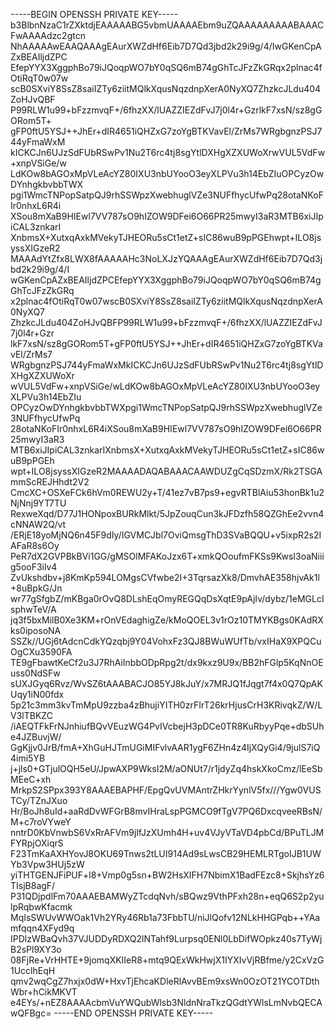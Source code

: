 -----BEGIN OPENSSH PRIVATE KEY-----
b3BlbnNzaC1rZXktdjEAAAAABG5vbmUAAAAEbm9uZQAAAAAAAAABAAACFwAAAAdzc2gtcn
NhAAAAAwEAAQAAAgEAurXWZdHf6Eib7D7Qd3jbd2k29i9g/4/IwGKenCpAZxBEAIljdZPC
EfepYYX3XggphBo79iJQoqpWO7bY0qSQ6mB74gGhTcJFzZkGRqx2plnac4fOtiRqT0w07w
scB0SXviY8SsZ8saiIZTy6ziitMQlkXqusNqzdnpXerA0NyXQ7ZhzkcJLdu404ZoHJvQBF
P99RLW1u99+bFzzmvqF+/6fhzXX/lUAZZIEZdFvJ7j0l4r+GzrlkF7xsN/sz8gGORom5T+
gFP0ftU5YSJ++JhEr+dIR4651iQHZxG7zoYgBTKVavEl/ZrMs7WRgbgnzPSJ744yFmaWxM
kICKCJn6UJzSdFUbRSwPv1Nu2T6rc4tj8sgYtlDXHgXZXUWoXrwVUL5VdFw+xnpVSiGe/w
LdKOw8bAGOxMpVLeAcYZ80IXU3nbUYooO3eyXLPVu3h14EbZIuOPCyzOwDYnhgkbvbbTWX
pgi1WmcTNPopSatpQJ9rhSSWpzXwebhuglVZe3NUFfhycUfwPq28otaNKoFIr0nhxL6R4i
XSou8mXaB9HIEwl7VV787sO9hIZOW9DFei6O66PR25mwyI3aR3MTB6xiJIpiCAL3znkarI
XnbmsX+XutxqAxkMVekyTJHEORu5sCt1etZ+sIC86wuB9pPGEhwpt+ILO8jsyssXIGzeR2
MAAAdYtZfx8LWX8fAAAAAHc3NoLXJzYQAAAgEAurXWZdHf6Eib7D7Qd3jbd2k29i9g/4/I
wGKenCpAZxBEAIljdZPCEfepYYX3XggphBo79iJQoqpWO7bY0qSQ6mB74gGhTcJFzZkGRq
x2plnac4fOtiRqT0w07wscB0SXviY8SsZ8saiIZTy6ziitMQlkXqusNqzdnpXerA0NyXQ7
ZhzkcJLdu404ZoHJvQBFP99RLW1u99+bFzzmvqF+/6fhzXX/lUAZZIEZdFvJ7j0l4r+Gzr
lkF7xsN/sz8gGORom5T+gFP0ftU5YSJ++JhEr+dIR4651iQHZxG7zoYgBTKVavEl/ZrMs7
WRgbgnzPSJ744yFmaWxMkICKCJn6UJzSdFUbRSwPv1Nu2T6rc4tj8sgYtlDXHgXZXUWoXr
wVUL5VdFw+xnpVSiGe/wLdKOw8bAGOxMpVLeAcYZ80IXU3nbUYooO3eyXLPVu3h14EbZIu
OPCyzOwDYnhgkbvbbTWXpgi1WmcTNPopSatpQJ9rhSSWpzXwebhuglVZe3NUFfhycUfwPq
28otaNKoFIr0nhxL6R4iXSou8mXaB9HIEwl7VV787sO9hIZOW9DFei6O66PR25mwyI3aR3
MTB6xiJIpiCAL3znkarIXnbmsX+XutxqAxkMVekyTJHEORu5sCt1etZ+sIC86wuB9pPGEh
wpt+ILO8jsyssXIGzeR2MAAAADAQABAAACAAWDUZgCqSDzmX/Rk2TSGAmmScREJHhdt2V2
CmcXC+OSXeFCk6hVm0REWU2y+T/41ez7vB7ps9+egvRTBlAiu53honBk1u2NjNnj9YT7TU
RexweXqd/D77J1HONpoxBURkMlkt/5JpZouqCun3kJFDzfh58QZGhEe2vvn4cNNAW2Q/vt
/ERjE18yoMjNQ6n45F9dIy/IGVMCJbl7OviQmsgThD3SVaBQQU+v5ixpR2s2IAFaR8s6Oy
PeR7dX2GVPBkBVi1GG/gMSOlMFAKoJzx6T+xmkQOoufmFKSs9KwsI3oaNiiig5ooF3ilv4
ZvUkshdbv+j8KmKp594LOMgsCVfwbe2I+3TqrsazXk8/DmvhAE358hjvAk1l+8uBpkG/Jn
wr77gSfgbZ/mKBga0rOvQ8DLshEqOmyREGQqDsXqtE9pAjIv/dybz/1eMGLcIsphwTeV/A
jq3f5bxMilB0Xe3KM+rOnVEdaghigZe/kMoQOEL3v1rOz10TMYKBgs0KAdRXks0iposoNA
SSZk//UGj6tAdcnCdkYQzqbj9Y04VohxFz3QJ8BWuWUfTb/vxIHaX9XPQCuOgCXu3590FA
TE9gFbawtKeCf2u3J7RhAiInbbODpRpg2t/dx9kxz9U9x/BB2hFGlp5KqNnOEuss0NdSFw
sUXJGyq6Rvz/WvSZ6tAAABACJO85YJ8kJuY/x7MRJQ1fJqgt7f4x0Q7QpAKUqy1iN00fdx
5p21c3mm3kvTmMpU9zzba4zBhujiYITH0zrFIrT26krHjusCrH3KRivqkZ/W/LV3lTBKZC
/iAEQTFkFrNJnhiufBQvVEuzWG4PvIVcbejH3pDCe0TR8KuRbyyPqe+dbSUhe4JZBuvjW/
GgKjjv0JrB/fmA+XhGuHJTmUGiMIFvlvAAR1ygF6ZHn4z4IjXQyGi4/9julS7iQ4imi5YB
j+jls0+GTjulOQH5eU/JpwAXP9WksI2M/aONUt7/r1jdyZq4hskXkoCmz/lEeSbMEeC+xh
MrkpS2SPpx393Y8AAAEBAPHF/EpgQvUVMAntrZHkrYynlV5fx///Ygw0VUSTCy/TZnJXuo
Hr/BoJh8uId+aaRdDvWFGrB8mvIHraLspPGMCO9fTgV7PQ6DxcqveeRBsN/M+c7roVYweY
nntrD0KbVnwbS6VxRrAFVm9jlfJzXUmh4H+uv4VJyVTaVD4pbCd/BPuTLJMFYRpjOXiqrS
F23TmKaAXHYovJ8OKU69Tnws2tLUI914Ad9sLwsCB29HEMLRTgoIJB1UWYb3Vpw3HUj5zW
yiTHTGENJFiPUF+l8+Vmp0g5sn+BW2HsXIFH7NbimX1BadFEzc8+SkjhsYz6TIsjB8agF/
P31QDjpdlFm70AAAEBAMWyZTcdqNvh/sBQwz9VthPFxh28n+eqQ6S2p2yulpRqbwKfacmk
MqIsSWUvWWOak1Vh2YRy46Rb1a73FbbTU/niJlQofv12NLkHHGPqb++YAamfqqn4XFyd9q
IPDlzWBaQvh37VJUDDyRDXQ2lNTahf9Lurpsq0ENl0LbDifWOpkz40s7TyWjB2sPl9XY3o
08FjRe+VrHHTE+9jomqXKIIeR8+mtq9QExWkHwjX1IYXIvVjRBfme/y2CxVzG1UcclhEqH
qmv2wqCgZ7hxjx0dW+HxvTjEhcaKDleRlAvvBEm9xsWn0OzOT21YCOTDthWbr+hCikMKVT
e4EYs/+nEZ8AAAAcbmVuYWQubWlsb3NldnNraTkzQGdtYWlsLmNvbQECAwQFBgc=
-----END OPENSSH PRIVATE KEY-----
